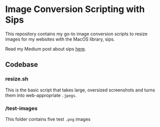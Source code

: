 # Image Conversion Scripting with Sips

This repository contains my go-to image conversion scripts to resize images for my websites with the MacOS library, sips. 

Read my Medium post about sips [here](https://rachelrly.medium.com/how-to-compress-images-in-the-mac-terminal-57f8ddd11926). 

## Codebase

### resize.sh

This is the basic script that takes large, oversized screenshots and turns them into web-appropriate `.jpegs`. 

### /test-images

This folder contains five test `.png` images
